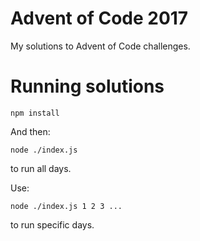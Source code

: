 # Advent of Code 2017

My solutions to Advent of Code challenges.

# Running solutions

```
npm install
```

And then:
```
node ./index.js
```
to run all days.

Use:
```
node ./index.js 1 2 3 ...
```
to run specific days.